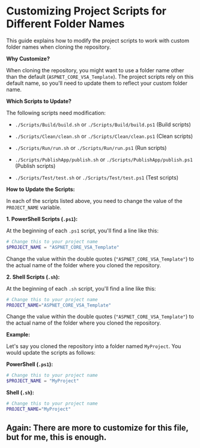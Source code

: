 # Customizing Project Scripts for Different Folder Names

This guide explains how to modify the project scripts to work with custom folder names when cloning the repository.

**Why Customize?**

When cloning the repository, you might want to use a folder name other than the default (`ASPNET_CORE_VSA_Template`). The project scripts rely on this default name, so you'll need to update them to reflect your custom folder name.

**Which Scripts to Update?**

The following scripts need modification:

- `./Scripts/Build/build.sh` or `./Scripts/Build/build.ps1` (Build scripts)

- `./Scripts/Clean/clean.sh` or `./Scripts/Clean/clean.ps1` (Clean scripts)

- `./Scripts/Run/run.sh` or `./Scripts/Run/run.ps1` (Run scripts)

- `./Scripts/PublishApp/publish.sh` or `./Scripts/PublishApp/publish.ps1` (Publish scripts)

- `./Scripts/Test/test.sh` or `./Scripts/Test/test.ps1` (Test scripts)

**How to Update the Scripts:**

In each of the scripts listed above, you need to change the value of the `PROJECT_NAME` variable.

**1. PowerShell Scripts (`.ps1`):**

At the beginning of each `.ps1` script, you'll find a line like this:

```powershell
# Change this to your project name
$PROJECT_NAME = "ASPNET_CORE_VSA_Template"
```

Change the value within the double quotes (`"ASPNET_CORE_VSA_Template"`) to the actual name of the folder where you cloned the repository.

**2. Shell Scripts (`.sh`):**

At the beginning of each `.sh` script, you'll find a line like this:

```bash
# Change this to your project name
PROJECT_NAME="ASPNET_CORE_VSA_Template"
```

Change the value within the double quotes (`"ASPNET_CORE_VSA_Template"`) to the actual name of the folder where you cloned the repository.

**Example:**

Let's say you cloned the repository into a folder named `MyProject`. You would update the scripts as follows:

**PowerShell (`.ps1`):**

```powershell
# Change this to your project name
$PROJECT_NAME = "MyProject"
```

**Shell (`.sh`):**

```bash
# Change this to your project name
PROJECT_NAME="MyProject"
```

## Again: There are more to customize for this file, but for me, this is enough.
